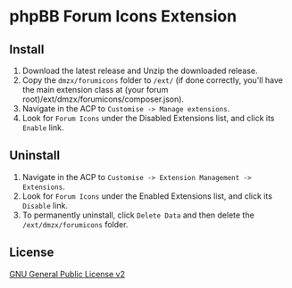 # phpBB Forum Icons Extension

## Install

1. Download the latest release and Unzip the downloaded release.
2. Copy the `dmzx/forumicons` folder to `/ext/` (if done correctly, you'll have the main extension class at (your forum root)/ext/dmzx/forumicons/composer.json).
3. Navigate in the ACP to `Customise -> Manage extensions`.
4. Look for `Forum Icons` under the Disabled Extensions list, and click its `Enable` link.

## Uninstall

1. Navigate in the ACP to `Customise -> Extension Management -> Extensions`.
2. Look for `Forum Icons` under the Enabled Extensions list, and click its `Disable` link.
3. To permanently uninstall, click `Delete Data` and then delete the `/ext/dmzx/forumicons` folder.

## License
[GNU General Public License v2](http://opensource.org/licenses/GPL-2.0)

